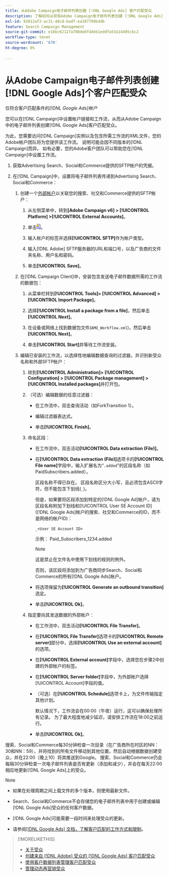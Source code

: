 ```yaml
---
title: 从Adobe Campaign电子邮件列表创建 [!DNL Google Ads] 客户匹配受众
description: 了解如何从现有Adobe Campaign电子邮件列表创建 [!DNL Google Ads] 客户匹配受众。
exl-id: 92812af2-ac31-48cd-badf-ea287799bddb
feature: Search Campaign Management
source-git-commit: e16bc62127a708de8f4deb1eddfa53a14405cbc2
workflow-type: tm+mt
source-wordcount: '670'
ht-degree: 0%

---
```


# 从Adobe Campaign电子邮件列表创建[!DNL Google Ads]个客户匹配受众

仅符合客户匹配条件的&#x200B;*[!DNL Google Ads]帐户*

您可以在[!DNL Campaign]中设置帐户链接和工作流，从而从Adobe Campaign中的电子邮件列表创建[!DNL Google Ads]客户匹配受众。

为此，您需要访问[!DNL Campaign]实例以及包含所需工作流的XML文件，您的Adobe帐户团队将为您提供该工作流。 说明可能会因不同版本的[!DNL Campaign]而异。 如有必要，您的Adobe客户团队可以帮助您在[!DNL Campaign]中设置工作流。

1. 获取Advertising Search、Social和Commerce提供的SFTP帐户的凭据。

1. 在[!DNL Campaign]中，设置将电子邮件列表传递到Advertising Search、Social和Commerce：

   1. 创建一个[外部帐户](https://experienceleague.adobe.com/docs/campaign-standard/using/administrating/application-settings/external-accounts.html?lang=zh-Hans)以关联您的搜索、社交和Commerce提供的SFTP帐户：

      1. 从左侧菜单中，转到&#x200B;**\[Adobe Campaign v6\] > [!UICONTROL Platform] >[!UICONTROL External Accounts]**。

      1. 单击![创建帐户](/help/search-social-commerce/assets/campaign-create-account.png "创建帐户")。

      1. 输入帐户的标签并选择&#x200B;**[!UICONTROL SFTP]**&#x200B;作为帐户类型。

      1. 输入[!DNL Adobe] SFTP服务器的URL和端口号，以及广告商的文件夹名称、用户名和密码。

      1. 单击&#x200B;**[!UICONTROL Save]**。

   1. 在[!DNL Campaign Client]中，安装包含发送电子邮件数据所需的工作流的数据包：

      1. 从菜单栏转到&#x200B;**[!UICONTROL Tools]> [!UICONTROL Advanced] >[!UICONTROL Import Package]**。

      1. 选择&#x200B;**[!UICONTROL Install a package from a file]**，然后单击&#x200B;**[!UICONTROL Next]**。

      1. 在设备或网络上找到数据包文件(`AMO_Workflow.xml`)，然后单击&#x200B;**[!UICONTROL Next]**。

      1. 单击&#x200B;**[!UICONTROL Start]**&#x200B;并等待工作流安装。

   1. 编辑已安装的工作流，以选择性地编辑数据查询的过滤器，并识别新受众名称和外部SFTP帐户：

      1. 转到&#x200B;**[!UICONTROL Administration]> [!UICONTROL Configuration] > [!UICONTROL Package management] >[!UICONTROL Installed packages]**&#x200B;并打开包。

      1. （可选）编辑数据的任意过滤器：

         * 在工作流中，双击查询活动（如ForkTransition 1）。

         * 编辑过滤器表达式。

         * 单击&#x200B;**[!UICONTROL Finish]**。

      1. 命名区段：

         * 在工作流中，双击活动&#x200B;**[!UICONTROL Data extraction (File)]**。

         * 在&#x200B;**[!UICONTROL Data extraction (File)]**&#x200B;选项卡的&#x200B;**[!UICONTROL File name]**&#x200B;字段中，输入扩展名为“`.added`”的区段名称（如PaidSubscribers.added）。

           区段名称不得已存在。 区段名称区分大小写，且必须包含ASCII字符，但不能包含下划线(`_`)。

           但是，如果要将区段添加到特定的[!DNL Google Ad]帐户，请为区段名称附加下划线和[!UICONTROL User SE Account ID] ([!DNL Google Ads]帐户的搜索、社交和Commerce的ID，而不是网络的帐户ID)：

           `_<User SE Account ID>`

           示例： Paid_Subscribers_1234.added

           >[!NOTE]
           >
           >这是禁止在文件名中使用下划线的规则的例外。

           否则，该区段将添加到为广告商同步Search、Social和Commerce的所有[!DNL Google Ads]帐户。

         * 将选项保留为&#x200B;**[!UICONTROL Generate an outbound transition]**&#x200B;选定。

         * 单击&#x200B;**[!UICONTROL Ok]**。

      1. 指定要向其发送数据的外部帐户：

         * 在工作流中，双击活动&#x200B;**[!UICONTROL File Transfer]**。

         * 在&#x200B;**[!UICONTROL File Transfer]**&#x200B;选项卡的&#x200B;**[!UICONTROL Remote server]**&#x200B;部分中，选择&#x200B;**[!UICONTROL Use an external account]**&#x200B;的选项。

         * 在&#x200B;**[!UICONTROL External account]**&#x200B;字段中，选择您在步骤2中创建的外部帐户的标签。

         * 在&#x200B;**[!UICONTROL Server folder]**&#x200B;字段中，为外部帐户选择[!UICONTROL Account]字段的值。

         * （可选）在&#x200B;**[!UICONTROL Schedule]**&#x200B;选项卡上，为文件传输指定其他计划。

           默认情况下，工作流会在00:00（午夜）运行，这可以确保处理所有记录。 为了最大程度地减少延迟，请安排工作流在18:00之前运行。

         * 单击&#x200B;**[!UICONTROL Ok]**。

搜索、Social和Commerce每30分钟检查一次目录（在广告商所在时区的NN：30和NN：59），并将找到的所有文件移动到其他位置，然后自动根据数据创建受众，并在22:00（晚上10）将其推送到Google。 搜索、Social和Commerce仍会每隔30分钟检查一次电子邮件列表是否有更新（添加和减少），并会在每天22:00相应地更新[!DNL Google Ads]上的受众。

>[!NOTE]
>
>* 如果在处理周期之间上载文件的多个版本，则使用最新文件。
>
>* Search、Social和Commerce不会存储您的电子邮件列表中用于创建或编辑[!DNL Google Ads]受众的任何客户数据。
>
>* [!DNL Google Ads]可能需要一段时间来处理受众的更新。
>
>* 请参阅[[!DNL Google Ads] 文档，了解客户匹配的工作方式和限制](https://support.google.com/displayvideo/answer/9539301)。

>[!MORELIKETHIS]
>
>* [关于受众](audience-about.md)
>* [创建来自 [!DNL Adobe] 受众的 [!DNL Google Ads] 客户匹配受众](google-audience-from-adobe-audience.md)
>* [使用客户数据列表管理客户匹配受众](audience-from-customer-data-list.md)
>* [管理动态再营销受众](audience-dynamic-remarketing-manage.md)
